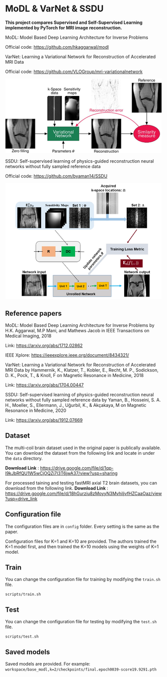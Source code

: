 # MoDL & VarNet & SSDU

**This project compares Supervised and Self-Supervised Learning implemented by PyTorch for MRI image reconstruction.** 

MoDL: Model Based Deep Learning Architecture for Inverse Problems 

Official code: https://github.com/hkaggarwal/modl

VarNet: Learning a Variational Network for Reconstruction of Accelerated MRI Data

Official code: https://github.com/VLOGroup/mri-variationalnetwork

![alt text](png/Supervised_learning.png)

SSDU: Self-supervised learning of physics-guided reconstruction neural networks without fully sampled reference data

Official code: https://github.com/byaman14/SSDU

![alt text](png/Self_Suoervised_learning.PNG)

## Reference papers

MoDL: Model Based Deep Learning Architecture for Inverse Problems  by H.K. Aggarwal, M.P Mani, and Mathews Jacob in IEEE Transactions on Medical Imaging,  2018 

Link: https://arxiv.org/abs/1712.02862

IEEE Xplore: https://ieeexplore.ieee.org/document/8434321/

VarNet: Learning a Variational Network for Reconstruction of Accelerated MRI Data by Hammernik, K., Klatzer, T., Kobler, E., Recht, M. P., Sodickson, D. K., Pock, T., & Knoll, F on Magnetic Resonance in Medicine, 2018

Link: https://arxiv.org/abs/1704.00447

SSDU: Self-supervised learning of physics-guided reconstruction neural networks without fully sampled reference data by Yaman, B., Hosseini, S. A. H., Moeller, S., Ellermann, J., Uğurbil, K., & Akçakaya, M on Magnetic Resonance in Medicine, 2020

Link: https://arxiv.org/abs/1912.07669

## Dataset

The multi-coil brain dataset used in the original paper is publically available. You can download the dataset from the following link and locate in under the `data` directory.

**Download Link** : https://drive.google.com/file/d/1qp-l9kJbRfQU1W5wCjOQZi7I3T6jwA37/view?usp=sharing

For processed taining and testing fastMRI axial T2 brain datasets, you can download from the following link.
**Download Link** : https://drive.google.com/file/d/18hGurziu8zMoyyN3MvhiljvfHZCaaOaz/view?usp=drive_link

## Configuration file

The configuration files are in `config` folder. Every setting is the same as the paper.

Configuration files for K=1 and K=10 are provided. The authors trained the K=1 model first, and then trained the K=10 models using the weights of K=1 model.

## Train

You can change the configuration file for training by modifying the `train.sh` file.

```
scripts/train.sh
```

## Test

You can change the configuration file for testing by modifying the `test.sh` file.

```
scripts/test.sh
```

## Saved models

Saved models are provided.
For example:
`workspace/base_modl,k=2/checkpoints/final.epoch0039-score19.9291.pth` 

